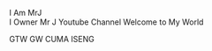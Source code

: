 I Am MrJ                                                                                                        
I Owner Mr J Youtube Channel
Welcome to My World

GTW GW CUMA ISENG
